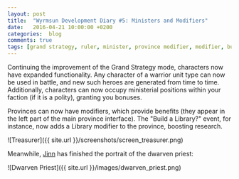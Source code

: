 ```yaml
---
layout: post
title:  "Wyrmsun Development Diary #5: Ministers and Modifiers"
date:   2016-04-21 10:00:00 +0200
categories:  blog
comments: true
tags: [grand strategy, ruler, minister, province modifier, modifier, building, dwarf, dwarven, priest]
---
```

Continuing the improvement of the Grand Strategy mode, characters now have expanded functionality. Any character of a warrior unit type can now be used in battle, and new such heroes are generated from time to time. Additionally, characters can now occupy ministerial positions within your faction (if it is a polity), granting you bonuses.

Provinces can now have modifiers, which provide benefits (they appear in the left part of the main province interface). The "Build a Library?" event, for instance, now adds a Library modifier to the province, boosting research.

![Treasurer]({{ site.url }}/screenshots/screen_treasurer.png)

Meanwhile, [Jinn](http://jinndevil.tumblr.com/) has finished the portrait of the dwarven priest:

![Dwarven Priest]({{ site.url }}/images/dwarven_priest.png)
